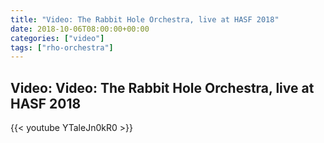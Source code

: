 ```yaml
---
title: "Video: The Rabbit Hole Orchestra, live at HASF 2018"
date: 2018-10-06T08:00:00+00:00
categories: ["video"]
tags: ["rho-orchestra"]
---
```


## Video: Video: The Rabbit Hole Orchestra, live at HASF 2018

{{< youtube YTaleJn0kR0 >}}